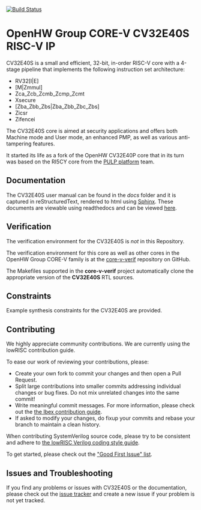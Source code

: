 [![Build Status](https://travis-ci.com/pulp-platform/riscv.svg?branch=master)](https://travis-ci.com/pulp-platform/riscv)

# OpenHW Group CORE-V CV32E40S RISC-V IP

CV32E40S is a small and efficient, 32-bit, in-order RISC-V core with a 4-stage pipeline that implements the following instruction set architecture:

* RV32[I|E]
* [M|Zmmul]
* Zca_Zcb_Zcmb_Zcmp_Zcmt
* Xsecure
* [Zba_Zbb_Zbs|Zba_Zbb_Zbc_Zbs]
* Zicsr
* Zifencei

The CV32E40S core is aimed
at security applications and offers both Machine mode and User mode, an enhanced PMP, as well as
various anti-tampering features.

It started its life as a fork of the OpenHW CV32E40P core that in its turn was based on the RI5CY core from
the [PULP platform](https://www.pulp-platform.org/) team.

## Documentation

The CV32E40S user manual can be found in the _docs_ folder and it is
captured in reStructuredText, rendered to html using [Sphinx](https://docs.readthedocs.io/en/stable/intro/getting-started-with-sphinx.html).
These documents are viewable using readthedocs and can be viewed [here](https://docs.openhwgroup.org/projects/cv32e40s-user-manual/en/latest/).

## Verification
The verification environment for the CV32E40S is _not_ in this Repository.

The verification environment for this core as well as other cores in the OpenHW Group CORE-V family is at the
[core-v-verif](https://github.com/openhwgroup/core-v-verif) repository on GitHub.

The Makefiles supported in the **core-v-verif** project automatically clone the appropriate version of the **CV32E40S**  RTL sources.

## Constraints
Example synthesis constraints for the CV32E40S are provided.

## Contributing

We highly appreciate community contributions. We are currently using the lowRISC contribution guide.

To ease our work of reviewing your contributions, please:

* Create your own fork to commit your changes and then open a Pull Request.
* Split large contributions into smaller commits addressing individual changes or bug fixes. Do not
  mix unrelated changes into the same commit!
* Write meaningful commit messages. For more information, please check out the [the Ibex contribution
  guide](https://github.com/lowrisc/ibex/blob/master/CONTRIBUTING.md).
* If asked to modify your changes, do fixup your commits and rebase your branch to maintain a
  clean history.

When contributing SystemVerilog source code, please try to be consistent and adhere to [the lowRISC Verilog
coding style guide](https://github.com/lowRISC/style-guides/blob/master/VerilogCodingStyle.md).

To get started, please check out the ["Good First Issue"
 list](https://github.com/openhwgroup/cv32e40s/issues?q=is%3Aissue+is%3Aopen+-label%3Astatus%3Aresolved+label%3A%22good+first+issue%22).

## Issues and Troubleshooting

If you find any problems or issues with CV32E40S or the documentation, please check out the [issue
 tracker](https://github.com/openhwgroup/cv32e40s/issues) and create a new issue if your problem is
not yet tracked.
